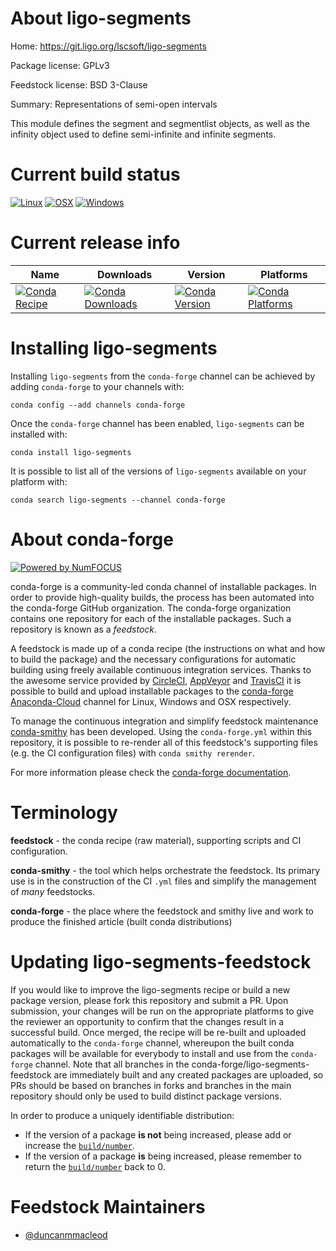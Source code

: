 <!--
# -*- mode: jinja -*-
-->

About ligo-segments
===================

Home: https://git.ligo.org/lscsoft/ligo-segments

Package license: GPLv3

Feedstock license: BSD 3-Clause

Summary: Representations of semi-open intervals

This module defines the segment and segmentlist objects, as well as the
infinity object used to define semi-infinite and infinite segments.


Current build status
====================

[![Linux](https://img.shields.io/circleci/project/github/conda-forge/ligo-segments-feedstock/master.svg?label=Linux)](https://circleci.com/gh/conda-forge/ligo-segments-feedstock)
[![OSX](https://img.shields.io/travis/conda-forge/ligo-segments-feedstock/master.svg?label=macOS)](https://travis-ci.org/conda-forge/ligo-segments-feedstock)
[![Windows](https://img.shields.io/appveyor/ci/conda-forge/ligo-segments-feedstock/master.svg?label=Windows)](https://ci.appveyor.com/project/conda-forge/ligo-segments-feedstock/branch/master)

Current release info
====================

| Name | Downloads | Version | Platforms |
| --- | --- | --- | --- |
| [![Conda Recipe](https://img.shields.io/badge/recipe-ligo--segments-green.svg)](https://anaconda.org/conda-forge/ligo-segments) | [![Conda Downloads](https://img.shields.io/conda/dn/conda-forge/ligo-segments.svg)](https://anaconda.org/conda-forge/ligo-segments) | [![Conda Version](https://img.shields.io/conda/vn/conda-forge/ligo-segments.svg)](https://anaconda.org/conda-forge/ligo-segments) | [![Conda Platforms](https://img.shields.io/conda/pn/conda-forge/ligo-segments.svg)](https://anaconda.org/conda-forge/ligo-segments) |

Installing ligo-segments
========================

Installing `ligo-segments` from the `conda-forge` channel can be achieved by adding `conda-forge` to your channels with:

```
conda config --add channels conda-forge
```

Once the `conda-forge` channel has been enabled, `ligo-segments` can be installed with:

```
conda install ligo-segments
```

It is possible to list all of the versions of `ligo-segments` available on your platform with:

```
conda search ligo-segments --channel conda-forge
```


About conda-forge
=================

[![Powered by NumFOCUS](https://img.shields.io/badge/powered%20by-NumFOCUS-orange.svg?style=flat&colorA=E1523D&colorB=007D8A)](http://numfocus.org)

conda-forge is a community-led conda channel of installable packages.
In order to provide high-quality builds, the process has been automated into the
conda-forge GitHub organization. The conda-forge organization contains one repository
for each of the installable packages. Such a repository is known as a *feedstock*.

A feedstock is made up of a conda recipe (the instructions on what and how to build
the package) and the necessary configurations for automatic building using freely
available continuous integration services. Thanks to the awesome service provided by
[CircleCI](https://circleci.com/), [AppVeyor](https://www.appveyor.com/)
and [TravisCI](https://travis-ci.org/) it is possible to build and upload installable
packages to the [conda-forge](https://anaconda.org/conda-forge)
[Anaconda-Cloud](https://anaconda.org/) channel for Linux, Windows and OSX respectively.

To manage the continuous integration and simplify feedstock maintenance
[conda-smithy](https://github.com/conda-forge/conda-smithy) has been developed.
Using the ``conda-forge.yml`` within this repository, it is possible to re-render all of
this feedstock's supporting files (e.g. the CI configuration files) with ``conda smithy rerender``.

For more information please check the [conda-forge documentation](https://conda-forge.org/docs/).

Terminology
===========

**feedstock** - the conda recipe (raw material), supporting scripts and CI configuration.

**conda-smithy** - the tool which helps orchestrate the feedstock.
                   Its primary use is in the construction of the CI ``.yml`` files
                   and simplify the management of *many* feedstocks.

**conda-forge** - the place where the feedstock and smithy live and work to
                  produce the finished article (built conda distributions)


Updating ligo-segments-feedstock
================================

If you would like to improve the ligo-segments recipe or build a new
package version, please fork this repository and submit a PR. Upon submission,
your changes will be run on the appropriate platforms to give the reviewer an
opportunity to confirm that the changes result in a successful build. Once
merged, the recipe will be re-built and uploaded automatically to the
`conda-forge` channel, whereupon the built conda packages will be available for
everybody to install and use from the `conda-forge` channel.
Note that all branches in the conda-forge/ligo-segments-feedstock are
immediately built and any created packages are uploaded, so PRs should be based
on branches in forks and branches in the main repository should only be used to
build distinct package versions.

In order to produce a uniquely identifiable distribution:
 * If the version of a package **is not** being increased, please add or increase
   the [``build/number``](https://conda.io/docs/user-guide/tasks/build-packages/define-metadata.html#build-number-and-string).
 * If the version of a package **is** being increased, please remember to return
   the [``build/number``](https://conda.io/docs/user-guide/tasks/build-packages/define-metadata.html#build-number-and-string)
   back to 0.

Feedstock Maintainers
=====================

* [@duncanmmacleod](https://github.com/duncanmmacleod/)


